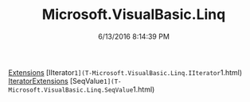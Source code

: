 ﻿---
title: Microsoft.VisualBasic.Linq
date: 6/13/2016 8:14:39 PM
---

[Extensions](T-Microsoft.VisualBasic.Linq.Extensions.html)
[IIterator`1](T-Microsoft.VisualBasic.Linq.IIterator`1.html)
[IteratorExtensions](T-Microsoft.VisualBasic.Linq.IteratorExtensions.html)
[SeqValue`1](T-Microsoft.VisualBasic.Linq.SeqValue`1.html)
